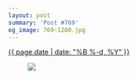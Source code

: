 ```yaml
---
layout: post
summary: 'Post #769'
og_image: 769-1280.jpg
---
```


<p>
 <time>
  <a href="/769">
   {{ page.date | date: "%B %-d, %Y" }}
  </a>
 </time>
 <a href="/769">
  <figure data-taken="7/8/2018">
   <img sizes="(min-width: 700px) 50vw, calc(100vw - 2rem)" src="{{ site.assets_url }}/769-640.jpg" srcset="{{ site.assets_url }}/769-320.jpg 320w, {{ site.assets_url }}/769-640.jpg 640w, {{ site.assets_url }}/769-960.jpg 960w, {{ site.assets_url }}/769-1280.jpg 1280w"/>
  </figure>
 </a>
</p>
